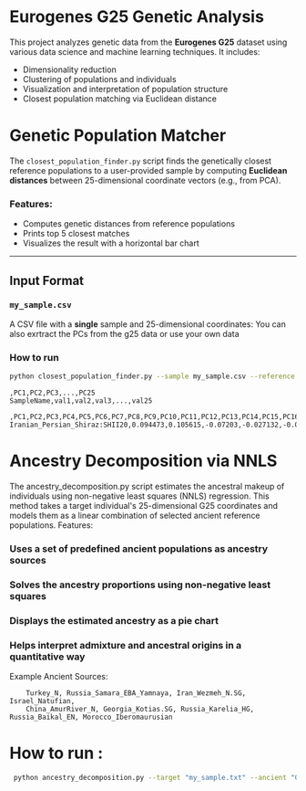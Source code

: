 # Eurogenes G25 Genetic Analysis

This project analyzes genetic data from the **Eurogenes G25** dataset using various data science and machine learning techniques. It includes:

- Dimensionality reduction 
- Clustering of populations and individuals
- Visualization and interpretation of population structure
- Closest population matching via Euclidean distance


# Genetic Population Matcher

The `closest_population_finder.py` script finds the genetically closest reference populations to a user-provided sample by computing **Euclidean distances** between 25-dimensional coordinate vectors (e.g., from PCA).

###  Features:
- Computes genetic distances from reference populations
- Prints top 5 closest matches
- Visualizes the result with a horizontal bar chart

---

##  Input Format

###  `my_sample.csv`
A CSV file with a **single** sample and 25-dimensional coordinates:
You can also exrtract the PCs from the g25 data or use your own data 
### How to run 

```bash
python closest_population_finder.py --sample my_sample.csv --reference Global25_PCA_modern_scaled.csv --top_n 10 --output plot.png

```

```csv
,PC1,PC2,PC3,...,PC25
SampleName,val1,val2,val3,...,val25
```
```Example
,PC1,PC2,PC3,PC4,PC5,PC6,PC7,PC8,PC9,PC10,PC11,PC12,PC13,PC14,PC15,PC16,PC17,PC18,PC19,PC20,PC21,PC22,PC23,PC24,PC25
Iranian_Persian_Shiraz:SHII20,0.094473,0.105615,-0.07203,-0.027132,-0.046162,-0.006136,0.001175,-0.009692,-0.038246,-0.017312,0.00341,-0.004646,0,-0.004679,0.004614,0.013259,-0.010691,0.002534,0.004399,-0.004877,0.008984,-0.001855,-0.002095,-0.005061,0.00479
```
# Ancestry Decomposition via NNLS

The ancestry_decomposition.py script estimates the ancestral makeup of individuals using non-negative least squares (NNLS) regression. This method takes a target individual's 25-dimensional G25 coordinates and models them as a linear combination of selected ancient reference populations.
Features:

  ### Uses a set of predefined ancient populations as ancestry sources

  ### Solves the ancestry proportions using non-negative least squares

  ### Displays the estimated ancestry as a pie chart

  ### Helps interpret admixture and ancestral origins in a quantitative way

Example Ancient Sources:
```
    Turkey_N, Russia_Samara_EBA_Yamnaya, Iran_Wezmeh_N.SG, Israel_Natufian,
    China_AmurRiver_N, Georgia_Kotias.SG, Russia_Karelia_HG, Russia_Baikal_EN, Morocco_Iberomaurusian
```
# How to run : 
```bash
 python ancestry_decomposition.py --target "my_sample.txt" --ancient "Global25_PCA_scaled (Ancient Individuals).txt"
```
